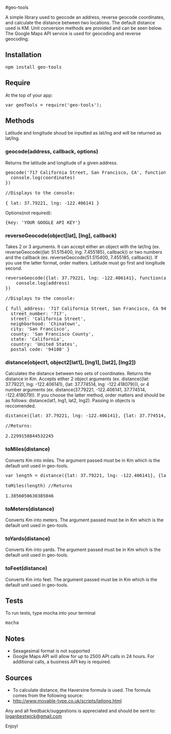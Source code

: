 #geo-tools

A simple library used to geocode an address, reverse geocode coordinates, and calculate the distance between two locations. The default distance used is KM. Unit conversion methods are provided and can be seen below. The Google Maps API service is used for geocoding and reverse geocoding. 

<h2>Installation</h2>

<pre>
npm install geo-tools
</pre>

<h2>Require</h2>

At the top of your app:

<pre>
var geoTools = require('geo-tools');
</pre>

<h2>Methods</h2>

Latitude and longitude shoud be inputted as lat/lng and will be returned as lat/lng.

<h3>geocode(address, callback, options)</h3>

Returns the latitude and longitude of a given address. 

<pre>
geocode('717 California Street, San Francisco, CA', function(coordinates){
  console.log(coordinates)
})

//Displays to the console:

{ lat: 37.79221, lng: -122.406141 }
</pre>

Options(not required):

<pre>
{key: 'YOUR_GOOGLE_API_KEY'}
</pre>

<h3>reverseGeocode(object[lat], [lng], callback)</h3>

Takes 2 or 3 arguments. It can accept either an object with the lat/lng (ex. reverseGeocode({lat: 51.515400, lng: 7.455185}, callback)) or two numbers and the callback (ex. reverseGeocode(51.515400, 7.455185, callback)). If you use the latter format, order matters. Latitude must go first and longitude second.

<pre>
reverseGeocode({lat: 37.79221, lng: -122.406141}, function(address){
	console.log(address)
})

//Displays to the console:

{ full_address: '717 California Street, San Francisco, CA 94108, USA',
  street_number: '717',
  street: 'California Street',
  neighborhood: 'Chinatown',
  city: 'San Francisco',
  county: 'San Francisco County',
  state: 'California',
  country: 'United States',
  postal_code: '94108' }
</pre>

<h3>distance(object1, object2[lat1], [lng1], [lat2], [lng2])</h3>

Calculates the distance between two sets of coordinates. Returns the distance in Km. Accepts either 2 object arguments (ex. distance({lat: 37.79221, lng: -122.406141}, {lat: 37.774514, lng: -122.418079})), or 4 number arguments (ex. distance(37.79221, -122.406141, 37.774514, -122.418079)). If you choose the latter method, order matters and should be as follows: distance(lat1, lng1, lat2, lng2). Passing in objects is reccomended. 

<pre>
distance({lat: 37.79221, lng: -122.406141}, {lat: 37.774514, lng: -122.418079})

//Returns:

2.2299158844532245
</pre>

<h3>toMiles(distance)</h3>

Converts Km into miles. The argument passed must be in Km which is the default unit used in geo-tools.

<pre>
var length = distance({lat: 37.79221, lng: -122.406141}, {lat: 37.774514, lng: -122.418079});

toMiles(length) //Returns

1.3856050630385846
</pre>

<h3>toMeters(distance)</h3>

Converts Km into meters. The argument passed must be in Km which is the default unit used in geo-tools.

<h3>toYards(distance)</h3>

Converts Km into yards. The argument passed must be in Km which is the default unit used in geo-tools.

<h3>toFeet(distance)</h3>

Converts Km into feet. The argument passed must be in Km which is the default unit used in geo-tools.

<h2>Tests</h2>

To run tests, type mocha into your terminal

<pre>
mocha
</pre>

<h2>Notes</h2>
<ul>
	<li>Sexagesimal format is not supported</li>
	<li>Google Maps API will allow for up to 2500 API calls in 24 hours. For additional calls, a business API key is required.</li>
</ul>

<h2>Sources</h2>
<ul>
	<li>To calculate distance, the Haversine formula is used. The formula comes from the following source:</li>
	<li><a href="http://www.movable-type.co.uk/scripts/latlong.html">http://www.movable-type.co.uk/scripts/latlong.html</a></li>
</ul>

Any and all feedback/suggestions is appreciated and should be sent to: [loganbestwick@gmail.com](mailto:loganbestwick@gmail.com)

Enjoy!